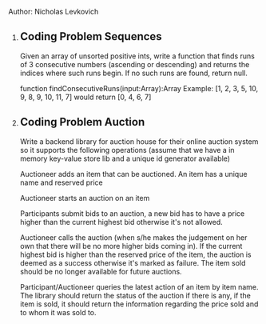 Author: Nicholas Levkovich

1. Coding Problem Sequences
   --------------------
   Given an array of unsorted positive ints, write a function that finds runs of 3 consecutive numbers (ascending or descending) and returns the indices where such runs begin.  If no such runs are found, return null.

   function findConsecutiveRuns(input:Array):Array
   Example:  [1, 2, 3, 5, 10, 9, 8, 9, 10, 11, 7] would return [0, 4, 6, 7]


2. Coding Problem Auction
   --------------------
    Write a backend library for auction house for their online auction system so it supports the following operations (assume that we have a in memory key-value store lib and a unique id generator available)

   Auctioneer adds an item that can be auctioned. An item has a unique name and reserved price


   Auctioneer starts an auction on an item

   Participants submit bids to an auction, a new bid has to have a price higher than the current highest bid otherwise it's not allowed.


   Auctioneer calls the auction (when s/he makes the judgement on her own that there will be no more higher bids coming in). If the current highest bid is higher than the reserved price of the item, the auction is deemed as a success otherwise it's marked as failure. The item sold should be no longer available for future auctions.


   Participant/Auctioneer queries the latest action of an item by item name. The library should return the status of the auction if there is any, if the item is sold, it should return the information regarding the price sold and to whom it was sold to.